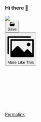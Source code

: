 ### Hi there 👋

<!--
**jange29/jange29** is a ✨ _special_ ✨ repository because its `README.md` (this file) appears on your GitHub profile.

Here are some ideas to get you started:

- 🔭 I’m currently working on ...
- 🌱 I’m currently learning ...
- 👯 I’m looking to collaborate on ...
- 🤔 I’m looking for help with ...
- 💬 Ask me about ...
- 📫 How to reach me: ...
- 😄 Pronouns: ...
- ⚡ Fun fact: ...
-->
<div class="project-lightbox-image-container  e2e-Project-lightbox-container">
    <img src="https://mir-s3-cdn-cf.behance.net/project_modules/max_1200/5e5e73104808071.5f6b3dd6100ea.png" srcset="https://mir-s3-cdn-cf.behance.net/project_modules/disp/5e5e73104808071.5f6b3dd6100ea.png 600w,https://mir-s3-cdn-cf.behance.net/project_modules/max_1200/5e5e73104808071.5f6b3dd6100ea.png 1000w," sizes="(max-width: 1000px) 100vw, 1000px">
    <div class="project-item-lightbox__actions  qa-lightbox-actions lightbox-extra">
      <div class="project-item-lightbox__action js-module-lightbox-cai" data-id="601970447"></div>
      <div data-id="601970447" class="vue-portal-target  project-item-lightbox__action js-module-lightbox-add-to-collection"><button type="button" target="_self" role="button" class="Btn-button-CqT Btn-inverted-GDL Btn-normal-If5 Btn-shouldBlur-ZHs Actions-moduleAction-pY1 e2e-Project-modules-Actions-addModuletoMoodboard"><div class="Btn-labelWrapper-_Re"><div class="Btn-icon-BDP Btn-leading-gb0"><svg xmlns="http://www.w3.org/2000/svg" width="17" height="17" viewBox="0 0 17 17" class="Collection-icon-mXx Actions-collectionIcon-qVN"><path d="M5.69,3.395,7.97,5.487h6.217V7.579H2.858V3.743a.351.351,0,0,1,.354-.349ZM5.69,2H3.212a1.757,1.757,0,0,0-1.77,1.743V7.579h-1a.356.356,0,0,0-.27.123A.345.345,0,0,0,.1,7.985L1.336,14.68a.705.705,0,0,0,.7.572H15.012a.705.705,0,0,0,.7-.572L16.95,7.985a.345.345,0,0,0-.079-.283.356.356,0,0,0-.27-.123h-1V4.789a.7.7,0,0,0-.708-.7H8.523L6.859,2.514A1.657,1.657,0,0,0,5.69,2Z" transform="translate(-0.023 -0.5)"></path></svg></div><div class="Btn-label-QJi e2e-Btn-label"> Save </div><!----></div></button></div>
      <div data-id="601970447" class="vue-portal-target  project-item-lightbox__action js-module-lightbox-similar-images"><div class="SimilarImagesButton-similarImageButtonContainer-TqJ Actions-moduleAction-pY1"><button type="button" target="_self" role="button" class="Btn-button-CqT Btn-inverted-GDL Btn-normal-If5"><div class="Btn-labelWrapper-_Re"><div class="Btn-icon-BDP Btn-leading-gb0"><!----><svg xmlns="http://www.w3.org/2000/svg" viewBox="0 0 18 18" class="SimilarImagesButton-icon-oBF SimilarImagesButton-normal-llV"><path d="M16 2.5a.534.534 0 00-.563-.5H.563A.534.534 0 000 2.5v11a.534.534 0 00.563.5H1V3h15z"></path><path d="M17.5 4h-15a.5.5 0 00-.5.5v11a.5.5 0 00.5.5h15a.5.5 0 00.5-.5v-11a.5.5 0 00-.5-.5zm-.5 9.687l-2.636-2.637a1 1 0 00-1.414 0l-1.536 1.536-3.778-3.779a1 1 0 00-1.414 0L3 12.03V5h14z"></path><circle cx="14.5" cy="7.5" r="1.25"></circle></svg></div><div class="Btn-label-QJi e2e-Btn-label"><span class="">More Like This </span><!----></div><!----></div></button></div></div>
      <div class="project-item-lightbox__action js-module-lightbox-trigger" data-id="601970447"></div>
      <div data-id="601970447" class="vue-portal-target  project-item-lightbox__action js-module-lightbox-permalink"><div class="Actions-actionButtonContainer-cqX"><a href="/gallery/104808071/Illustrations-for-cyber-sport-club/modules/601970447" type="button" target="_blank" role="button" class="Btn-button-CqT Btn-inverted-GDL Btn-normal-If5 Btn-shouldBlur-ZHs Actions-moduleAction-pY1 Actions-moduleActionLink-ur1"><div class="Btn-labelWrapper-_Re"><div class="Btn-icon-BDP Btn-leading-gb0"><svg xmlns="http://www.w3.org/2000/svg" fill="white" class="Actions-linkIcon-mBN"><path fill="none" d="M0 0v16h16V0H0zm11.5 10.5l-4 4-.5.5H4l-3-3V9l.5-.5L3 7v4l2 2h1l3.5-3.5v-1L8 7l.5-.5 1-1 2 2v3zM15 7l-.5.5L13 9V5l-2-2h-1L6.5 6.5v1L8 9l-.5.5-1 1-2-2v-3l4-4L9 1h3l3 3v3z"></path><path d="M9 1L4.5 5.5v3l2 2 1-1L8 9 6.5 7.5v-1L10 3h1l2 2v4l2-2V4l-3-3z"></path><path d="M8 7l1.5 1.5v1L6 13H5l-2-2V7L1 9v3l3 3h3l4.5-4.5v-3l-2-2z"></path></svg></div><div class="Btn-label-QJi e2e-Btn-label"> Permalink </div><!----></div></a></div></div>
      <div class="project-item-lightbox__action js-module-lightbox-cai-claim lightbox-cai-claim-action" data-id="601970447"></div>
    </div>
  </div>
